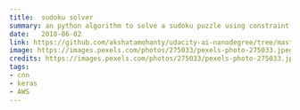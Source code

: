 ```yaml
---
title:  sudoku solver
summary: an python algorithm to solve a sudoku puzzle using constraint propagation technique
date:   2018-06-02
link: https://github.com/akshatamohanty/udacity-ai-nanodegree/tree/master/project-01-sudoku
image: https://images.pexels.com/photos/275033/pexels-photo-275033.jpeg?auto=compress&cs=tinysrgb&dpr=2&h=750&w=1260
credits: https://images.pexels.com/photos/275033/pexels-photo-275033.jpeg
tags:
- cnn
- keras
- AWS
---
```


